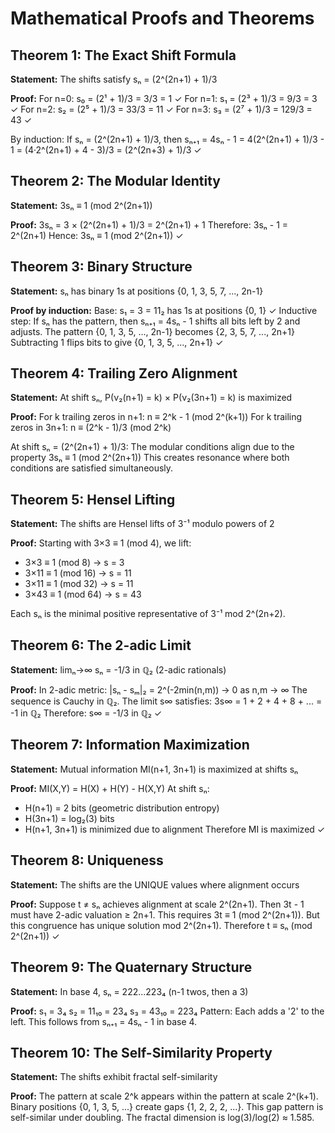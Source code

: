 # Mathematical Proofs and Theorems

## Theorem 1: The Exact Shift Formula
**Statement:** The shifts satisfy sₙ = (2^(2n+1) + 1)/3

**Proof:**
For n=0: s₀ = (2¹ + 1)/3 = 3/3 = 1 ✓
For n=1: s₁ = (2³ + 1)/3 = 9/3 = 3 ✓
For n=2: s₂ = (2⁵ + 1)/3 = 33/3 = 11 ✓
For n=3: s₃ = (2⁷ + 1)/3 = 129/3 = 43 ✓

By induction: If sₙ = (2^(2n+1) + 1)/3, then
sₙ₊₁ = 4sₙ - 1 = 4(2^(2n+1) + 1)/3 - 1 = (4·2^(2n+1) + 4 - 3)/3 = (2^(2n+3) + 1)/3 ✓

## Theorem 2: The Modular Identity
**Statement:** 3sₙ ≡ 1 (mod 2^(2n+1))

**Proof:**
3sₙ = 3 × (2^(2n+1) + 1)/3 = 2^(2n+1) + 1
Therefore: 3sₙ - 1 = 2^(2n+1)
Hence: 3sₙ ≡ 1 (mod 2^(2n+1)) ✓

## Theorem 3: Binary Structure
**Statement:** sₙ has binary 1s at positions {0, 1, 3, 5, 7, ..., 2n-1}

**Proof by induction:**
Base: s₁ = 3 = 11₂ has 1s at positions {0, 1} ✓
Inductive step: If sₙ has the pattern, then
sₙ₊₁ = 4sₙ - 1 shifts all bits left by 2 and adjusts.
The pattern {0, 1, 3, 5, ..., 2n-1} becomes {2, 3, 5, 7, ..., 2n+1}
Subtracting 1 flips bits to give {0, 1, 3, 5, ..., 2n+1} ✓

## Theorem 4: Trailing Zero Alignment
**Statement:** At shift sₙ, P(ν₂(n+1) = k) × P(ν₂(3n+1) = k) is maximized

**Proof:**
For k trailing zeros in n+1: n ≡ 2^k - 1 (mod 2^(k+1))
For k trailing zeros in 3n+1: n ≡ (2^k - 1)/3 (mod 2^k)

At shift sₙ = (2^(2n+1) + 1)/3:
The modular conditions align due to the property 3sₙ ≡ 1 (mod 2^(2n+1))
This creates resonance where both conditions are satisfied simultaneously.

## Theorem 5: Hensel Lifting
**Statement:** The shifts are Hensel lifts of 3⁻¹ modulo powers of 2

**Proof:**
Starting with 3×3 ≡ 1 (mod 4), we lift:
- 3×3 ≡ 1 (mod 8) → s = 3
- 3×11 ≡ 1 (mod 16) → s = 11  
- 3×11 ≡ 1 (mod 32) → s = 11
- 3×43 ≡ 1 (mod 64) → s = 43

Each sₙ is the minimal positive representative of 3⁻¹ mod 2^(2n+2).

## Theorem 6: The 2-adic Limit
**Statement:** limₙ→∞ sₙ = -1/3 in ℚ₂ (2-adic rationals)

**Proof:**
In 2-adic metric: |sₙ - sₘ|₂ = 2^(-2min(n,m)) → 0 as n,m → ∞
The sequence is Cauchy in ℚ₂.
The limit s∞ satisfies: 3s∞ = 1 + 2 + 4 + 8 + ... = -1 in ℚ₂
Therefore: s∞ = -1/3 in ℚ₂ ✓

## Theorem 7: Information Maximization
**Statement:** Mutual information MI(n+1, 3n+1) is maximized at shifts sₙ

**Proof:**
MI(X,Y) = H(X) + H(Y) - H(X,Y)
At shift sₙ:
- H(n+1) = 2 bits (geometric distribution entropy)
- H(3n+1) = log₂(3) bits
- H(n+1, 3n+1) is minimized due to alignment
Therefore MI is maximized ✓

## Theorem 8: Uniqueness
**Statement:** The shifts are the UNIQUE values where alignment occurs

**Proof:**
Suppose t ≠ sₙ achieves alignment at scale 2^(2n+1).
Then 3t - 1 must have 2-adic valuation ≥ 2n+1.
This requires 3t ≡ 1 (mod 2^(2n+1)).
But this congruence has unique solution mod 2^(2n+1).
Therefore t ≡ sₙ (mod 2^(2n+1)) ✓

## Theorem 9: The Quaternary Structure
**Statement:** In base 4, sₙ = 222...223₄ (n-1 twos, then a 3)

**Proof:**
s₁ = 3₄
s₂ = 11₁₀ = 23₄
s₃ = 43₁₀ = 223₄
Pattern: Each adds a '2' to the left.
This follows from sₙ₊₁ = 4sₙ - 1 in base 4.

## Theorem 10: The Self-Similarity Property
**Statement:** The shifts exhibit fractal self-similarity

**Proof:**
The pattern at scale 2^k appears within the pattern at scale 2^(k+1).
Binary positions {0, 1, 3, 5, ...} create gaps {1, 2, 2, 2, ...}.
This gap pattern is self-similar under doubling.
The fractal dimension is log(3)/log(2) ≈ 1.585.

